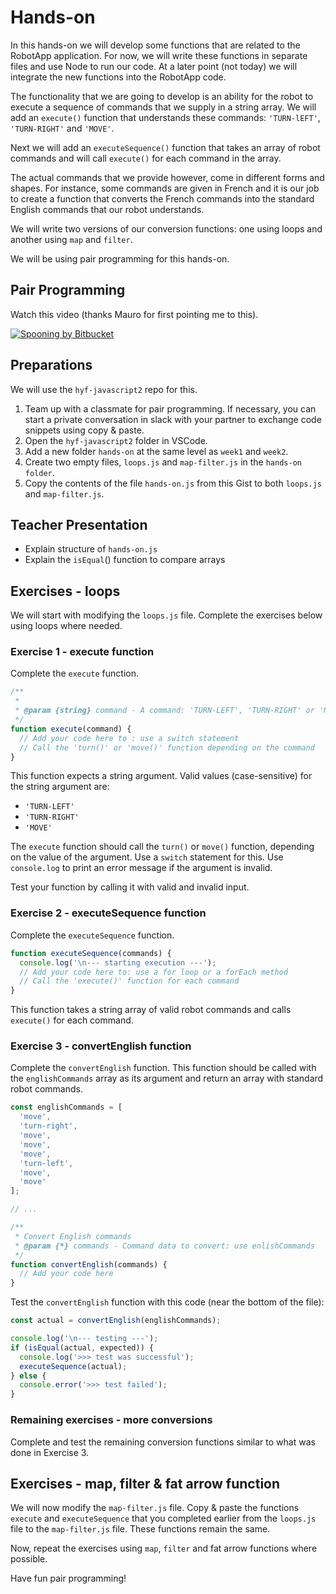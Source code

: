 # Hands-on

In this hands-on we will develop some functions that are related to the RobotApp application. For now, we will write these functions in separate files and use Node to run our code. At a later point (not today) we will integrate the new functions into the RobotApp code.

The functionality that we are going to develop is an ability for the robot to execute a sequence of commands that we supply in a string array. We will add an `execute()` function that understands these commands: `'TURN-lEFT'`, `'TURN-RIGHT'` and `'MOVE'`.

Next we will add an `executeSequence()` function that takes an array of robot commands and will call `execute()` for each command in the array.

The actual commands that we provide however, come in different forms and shapes. For instance, some commands are given in French and it is our job to create a function that converts the French commands into the standard English commands that our robot understands.

We will write two versions of our conversion functions: one using loops and another using `map` and `filter`.

We will be using pair programming for this hands-on.

## Pair Programming

Watch this video (thanks Mauro for first pointing me to this).

[![Spooning by Bitbucket](https://img.youtube.com/vi/dYBjVTMUQY0/0.jpg)](https://youtu.be/dYBjVTMUQY0)

## Preparations

We will use the `hyf-javascript2` repo for this.

1. Team up with a classmate for pair programming. If necessary, you can start a private conversation in slack with your partner to exchange code snippets using copy & paste.
2. Open the `hyf-javascript2` folder in VSCode.
3. Add a new folder `hands-on` at the same level as `week1` and `week2`.
4. Create two empty files, `loops.js` and `map-filter.js` in the `hands-on folder`.
5. Copy the contents of the file `hands-on.js` from this Gist to both `loops.js` and `map-filter.js`.

## Teacher Presentation

- Explain structure of `hands-on.js`
- Explain the `isEqual`() function to compare arrays

## Exercises - loops

We will start with modifying the `loops.js` file. Complete the exercises below using loops where needed.

### Exercise 1 - execute function

Complete the `execute` function.

```js
/**
 *
 * @param {string} command - A command: 'TURN-LEFT', 'TURN-RIGHT' or 'MOVE'
 */
function execute(command) {
  // Add your code here to : use a switch statement
  // Call the 'turn()' or 'move()' function depending on the command
}
```

This function expects a string argument. Valid values (case-sensitive) for the string argument are:

- `'TURN-LEFT'`
- `'TURN-RIGHT'`
- `'MOVE'`

The `execute` function should call the `turn()` or `move()` function, depending on the value of the argument. Use a `switch` statement for this. Use `console.log` to print an error message if the argument is invalid.

Test your function by calling it with valid and invalid input.

### Exercise 2 - executeSequence function

Complete the `executeSequence` function.

```js
function executeSequence(commands) {
  console.log('\n--- starting execution ---');
  // Add your code here to: use a for loop or a forEach method
  // Call the 'execute()' function for each command
}
```

This function takes a string array of valid robot commands and calls `execute()` for each command.

### Exercise 3 - convertEnglish function

Complete the `convertEnglish` function. This function should be called with the `englishCommands` array as its argument and return an array with standard robot commands.

```js
const englishCommands = [
  'move',
  'turn-right',
  'move',
  'move',
  'move',
  'turn-left',
  'move',
  'move'
];

// ...

/**
 * Convert English commands
 * @param {*} commands - Command data to convert: use enlishCommands
 */
function convertEnglish(commands) {
  // Add your code here
}
```

Test the `convertEnglish` function with this code (near the bottom of the file):

```js
const actual = convertEnglish(englishCommands);

console.log('\n--- testing ---');
if (isEqual(actual, expected)) {
  console.log('>>> test was successful');
  executeSequence(actual);
} else {
  console.error('>>> test failed');
}
```

### Remaining exercises - more conversions

Complete and test the remaining conversion functions similar to what was done in Exercise 3.

## Exercises - map, filter & fat arrow function

We will now modify the `map-filter.js` file. Copy & paste the functions `execute` and `executeSequence` that you completed earlier from the `loops.js` file to the `map-filter.js` file. These functions remain the same.

Now, repeat the exercises using `map`, `filter` and fat arrow functions where possible.

Have fun pair programming!

